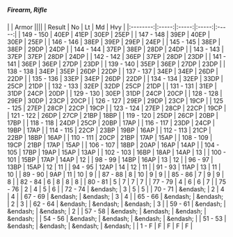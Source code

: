 ##### Firearm, Rifle

|      | Armor ||||
| Result | No | Lt | Md | Hvy |
|:--------:|:-----:|:-----:|:-----:|:-----:|
| 149 - 150 | 40EP | 41EP | 30EP | 25EP |
| 147 - 148 | 39EP | 40EP | 30EP | 25EP |
| 146 - 146 | 38EP | 39EP | 29EP | 24EP |
| 145 - 145 | 38EP | 38EP | 29DP | 24DP |
| 144 - 144 | 37EP | 38EP | 28DP | 24DP |
| 143 - 143 | 37EP | 37EP | 28DP | 24DP |
| 142 - 142 | 36EP | 37EP | 28DP | 23DP |
| 141 - 141 | 36EP | 36EP | 27DP | 23DP |
| 139 - 140 | 35EP | 36EP | 27DP | 23DP |
| 138 - 138 | 34EP | 35EP | 26DP | 22DP |
| 137 - 137 | 34EP | 34EP | 26DP | 22DP |
| 135 - 136 | 33EP | 34EP | 26DP | 22DP |
| 134 - 134 | 32EP | 33DP | 25CP | 21DP |
| 132 - 133 | 32EP | 32DP | 25CP | 21DP |
| 131 - 131 | 31EP | 31DP | 24CP | 20DP |
| 129 - 130 | 30EP | 31DP | 24CP | 20CP |
| 128 - 128 | 29EP | 30DP | 23CP | 20CP |
| 126 - 127 | 29EP | 29DP | 23CP | 19CP |
| 125 - 125 | 27EP | 28CP | 22CP | 19CP |
| 123 - 124 | 27EP | 28CP | 22CP | 19CP |
| 121 - 122 | 26DP | 27CP | 21BP | 18BP |
| 119 - 120 | 25DP | 26CP | 20BP | 17BP |
| 118 - 118 | 24DP | 25CP | 20BP | 17AP |
| 116 - 117 | 23DP | 24CP | 19BP | 17AP |
| 114 - 115 | 22CP | 23BP | 19BP | 16AP |
| 112 - 113 | 21CP | 22BP | 18BP | 16AP |
| 110 - 111 | 20CP | 21BP | 17AP | 15AP |
| 108 - 109 | 19CP | 21BP | 17AP | 15AP |
| 106 - 107 | 18BP | 20AP | 16AP | 14AP |
| 104 - 105 | 17BP | 19AP | 15AP | 13AP |
| 102 - 103 | 16BP | 18AP | 14AP | 13 |
| 100 - 101 | 15BP | 17AP | 14AP | 12 |
| 98 - 99 | 14BP | 16AP | 13 | 12 |
| 96 - 97 | 13BP | 15AP | 12 | 11 |
| 94 - 95 | 12AP | 14 | 12 | 11 |
| 91 - 93 | 11AP | 13 | 11 | 10 |
| 89 - 90 | 9AP | 11 | 10 | 9 |
| 87 - 88 | 8 | 10 | 9 | 9 |
| 85 - 86 | 7 | 9 | 9 | 8 |
| 82 - 84 | 6 | 8 | 8 | 8 |
| 80 - 81 | 5 | 7 | 7 | 7 |
| 77 - 79 | 4 | 6 | 6 | 7 |
| 75 - 76 | 2 | 4 | 5 | 6 |
| 72 - 74 | &endash;  | 3 | 5 | 5 |
| 70 - 71 | &endash;  | 2 | 4 | 4 |
| 67 - 69 | &endash;  | &endash;  | 3 | 4 |
| 65 - 66 | &endash;  | &endash;  | 2 | 3 |
| 62 - 64 | &endash;  | &endash;  | &endash;  | 3 |
| 59 - 61 | &endash;  | &endash;  | &endash;  | 2 |
| 57 - 58 | &endash;  | &endash;  | &endash;  | &endash;  |
| 54 - 56 | &endash;  | &endash;  | &endash;  | &endash;  |
| 51 - 53 | &endash;  | &endash;  | &endash;  | &endash;  |
| 1 - F | F | F | F | F |
